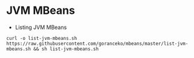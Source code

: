 # JVM MBeans

* Listing JVM MBeans
```
curl -o list-jvm-mbeans.sh https://raw.githubusercontent.com/goranceko/mbeans/master/list-jvm-mbeans.sh && sh list-jvm-mbeans.sh
```
